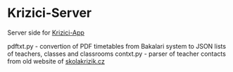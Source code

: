 # Krizici-Server
Server side for [Krizici-App](https://github.com/antoninkriz/Krizici-App)

pdftxt.py - convertion of PDF timetables from Bakalari system to JSON lists of teachers, classes and classrooms
contxt.py - parser of teacher contacts from old website of [skolakrizik.cz](https://skolakrizik.cz)
